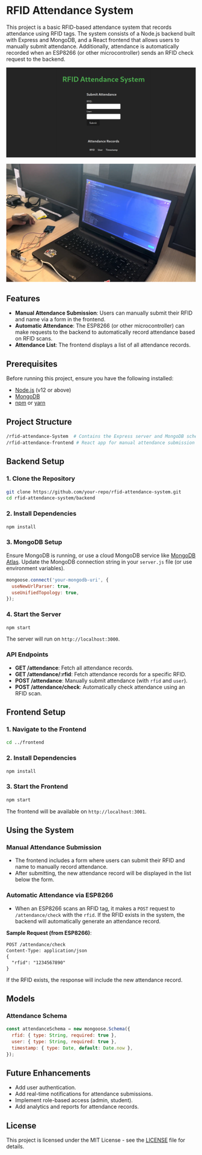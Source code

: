 
# RFID Attendance System

This project is a basic RFID-based attendance system that records attendance using RFID tags. The system consists of a Node.js backend built with Express and MongoDB, and a React frontend that allows users to manually submit attendance. Additionally, attendance is automatically recorded when an ESP8266 (or other microcontroller) sends an RFID check request to the backend.

![RFID Attendance System Screenshot](images/241012_20h48m28s_screenshot.png)

![RFID Attendance System Screenshot](images/241012_20h22m04s_screenshot.png)

## Features

- **Manual Attendance Submission**: Users can manually submit their RFID and name via a form in the frontend.
- **Automatic Attendance**: The ESP8266 (or other microcontroller) can make requests to the backend to automatically record attendance based on RFID scans.
- **Attendance List**: The frontend displays a list of all attendance records.

## Prerequisites

Before running this project, ensure you have the following installed:

- [Node.js](https://nodejs.org/) (v12 or above)
- [MongoDB](https://www.mongodb.com/)
- [npm](https://www.npmjs.com/) or [yarn](https://yarnpkg.com/)

## Project Structure

```bash
/rfid-attendance-System  # Contains the Express server and MongoDB schema
/rfid-attendance-frontend # React app for manual attendance submission and display
```

## Backend Setup

### 1. Clone the Repository

```bash
git clone https://github.com/your-repo/rfid-attendance-system.git
cd rfid-attendance-system/backend
```

### 2. Install Dependencies

```bash
npm install
```

### 3. MongoDB Setup

Ensure MongoDB is running, or use a cloud MongoDB service like [MongoDB Atlas](https://www.mongodb.com/cloud/atlas). Update the MongoDB connection string in your `server.js` file (or use environment variables).

```javascript
mongoose.connect('your-mongodb-uri', {
  useNewUrlParser: true,
  useUnifiedTopology: true,
});
```

### 4. Start the Server

```bash
npm start
```

The server will run on `http://localhost:3000`.

### API Endpoints

- **GET /attendance**: Fetch all attendance records.
- **GET /attendance/:rfid**: Fetch attendance records for a specific RFID.
- **POST /attendance**: Manually submit attendance (with `rfid` and `user`).
- **POST /attendance/check**: Automatically check attendance using an RFID scan.

## Frontend Setup

### 1. Navigate to the Frontend

```bash
cd ../frontend
```

### 2. Install Dependencies

```bash
npm install
```

### 3. Start the Frontend

```bash
npm start
```

The frontend will be available on `http://localhost:3001`.

## Using the System

### Manual Attendance Submission

- The frontend includes a form where users can submit their RFID and name to manually record attendance.
- After submitting, the new attendance record will be displayed in the list below the form.

### Automatic Attendance via ESP8266

- When an ESP8266 scans an RFID tag, it makes a `POST` request to `/attendance/check` with the `rfid`. If the RFID exists in the system, the backend will automatically generate an attendance record.

**Sample Request (from ESP8266)**:

```http
POST /attendance/check
Content-Type: application/json
{
  "rfid": "1234567890"
}
```

If the RFID exists, the response will include the new attendance record.

## Models

### Attendance Schema

```javascript
const attendanceSchema = new mongoose.Schema({
  rfid: { type: String, required: true },
  user: { type: String, required: true },
  timestamp: { type: Date, default: Date.now },
});
```

## Future Enhancements

- Add user authentication.
- Add real-time notifications for attendance submissions.
- Implement role-based access (admin, student).
- Add analytics and reports for attendance records.

## License

This project is licensed under the MIT License - see the [LICENSE](LICENSE) file for details.

